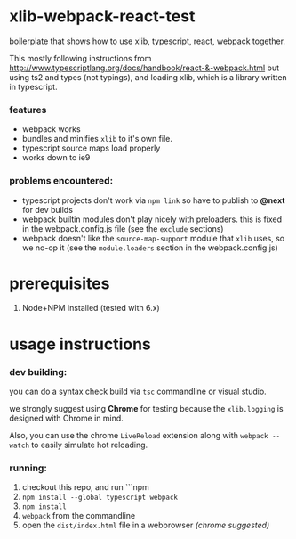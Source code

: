 # xlib-webpack-react-test

boilerplate that shows how to use xlib, typescript, react, webpack together.

This mostly following instructions from http://www.typescriptlang.org/docs/handbook/react-&-webpack.html but using ts2 and types (not typings), and loading xlib, which is a library written in typescript.

### features

- webpack works
- bundles and minifies ```xlib``` to it's own file.
- typescript source maps load properly
- works down to ie9

### problems encountered:

- typescript projects don't work via ```npm link``` so have to publish to **@next** for dev builds
- webpack builtin modules don't play nicely with preloaders.  this is fixed in the webpack.config.js file (see the ```exclude``` sections)
- webpack doesn't like the ```source-map-support``` module that ```xlib``` uses, so we no-op it (see the ```module.loaders``` section in the webpack.config.js)

# prerequisites

1) Node+NPM installed (tested with 6.x)

# usage instructions

### dev building:  

you can do a syntax check build via ```tsc``` commandline or visual studio.

we strongly suggest using **Chrome** for testing because the ```xlib.logging``` is designed with Chrome in mind.

Also, you can use the chrome ```LiveReload``` extension along with ```webpack --watch``` to easily simulate hot reloading.

### running:  
1. checkout this repo, and run ```npm
1. ```npm install --global typescript webpack```
1. ```npm install```
1. ```webpack``` from the commandline
1. open the ```dist/index.html``` file in a webbrowser *(chrome suggested)*



